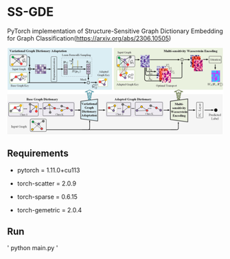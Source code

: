 # SS-GDE

PyTorch implementation of Structure-Sensitive Graph Dictionary Embedding for Graph Classification(https://arxiv.org/abs/2306.10505)

![architecture](/fig/SS-GDE_architecture.jpg)


## Requirements


* pytorch = 1.11.0+cu113
- torch-scatter = 2.0.9
* torch-sparse = 0.6.15
- torch-gemetric = 2.0.4

## Run

' python main.py '
